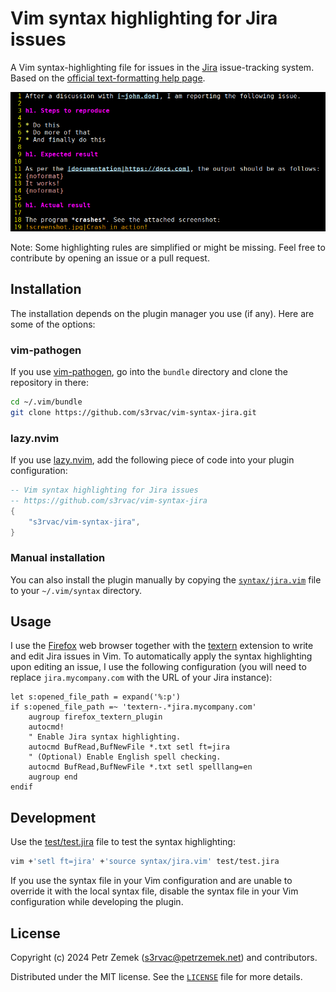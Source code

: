 # Vim syntax highlighting for Jira issues

A Vim syntax-highlighting file for issues in the [Jira](https://www.atlassian.com/software/jira) issue-tracking system. Based on the [official text-formatting help page](https://jira.atlassian.com/secure/WikiRendererHelpAction.jspa?section=all).

![Screenshot](screenshot.png "Here is how the highlighting looks in my Vim.")

Note: Some highlighting rules are simplified or might be missing. Feel free to contribute by opening an issue or a pull request.

## Installation

The installation depends on the plugin manager you use (if any). Here are some of the options:

### vim-pathogen

If you use [vim-pathogen](https://github.com/tpope/vim-pathogen), go into the `bundle` directory and clone the repository in there:
```bash
cd ~/.vim/bundle
git clone https://github.com/s3rvac/vim-syntax-jira.git
```

### lazy.nvim

If you use [lazy.nvim](https://github.com/folke/lazy.nvim), add the following piece of code into your plugin configuration:
```lua
-- Vim syntax highlighting for Jira issues
-- https://github.com/s3rvac/vim-syntax-jira
{
    "s3rvac/vim-syntax-jira",
}
```

### Manual installation

You can also install the plugin manually by copying the [`syntax/jira.vim`](https://raw.githubusercontent.com/s3rvac/vim-syntax-jira/master/syntax/jira.vim) file to your `~/.vim/syntax` directory.

## Usage

I use the [Firefox](https://www.mozilla.org/en-US/firefox/) web browser together with the [textern](https://github.com/jlebon/textern) extension to write and edit Jira issues in Vim. To automatically apply the syntax highlighting upon editing an issue, I use the following configuration (you will need to replace `jira.mycompany.com` with the URL of your Jira instance):
```vim
let s:opened_file_path = expand('%:p')
if s:opened_file_path =~ 'textern-.*jira.mycompany.com'
    augroup firefox_textern_plugin
    autocmd!
    " Enable Jira syntax highlighting.
    autocmd BufRead,BufNewFile *.txt setl ft=jira
    " (Optional) Enable English spell checking.
    autocmd BufRead,BufNewFile *.txt setl spelllang=en
    augroup end
endif
```

## Development

Use the [test/test.jira](test/test.jira) file to test the syntax highlighting:
```bash
vim +'setl ft=jira' +'source syntax/jira.vim' test/test.jira
```
If you use the syntax file in your Vim configuration and are unable to override it with the local syntax file, disable the syntax file in your Vim configuration while developing the plugin.

## License

Copyright (c) 2024 Petr Zemek (s3rvac@petrzemek.net) and contributors.

Distributed under the MIT license. See the [`LICENSE`](LICENSE) file for more details.
